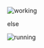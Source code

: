 ![working](https://media.giphy.com/media/13HgwGsXF0aiGY/giphy.gif)

else

![running](https://media3.giphy.com/media/148y29SEJW0BXy/giphy.gif)


